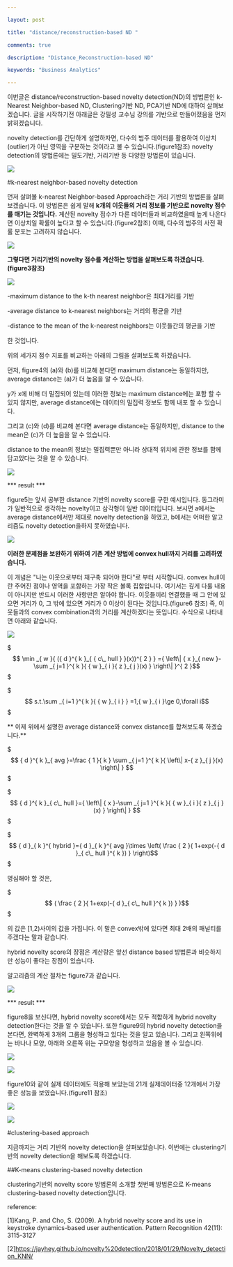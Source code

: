 ```yaml
---

layout: post

title: "distance/reconstruction-based ND "

comments: true

description: "Distance_Reconstruction-based ND"

keywords: "Business Analytics"

---
```




이번글은 distance/reconstruction-based novelty detection(ND)의 방법론인 k-Nearest Neighbor-based ND, Clustering기반 ND, PCA기반 ND에 대하여 살펴보겠습니다. 글을 시작하기전 아래글은 강필성 교수님 강의를 기반으로 만들어졌음을 먼저 밝히겠습니다.



novelty detection를 간단하게 설명하자면, 다수의 범주 데이터를 활용하여 이상치(outlier)가 아닌 영역을 구분하는 것이라고 볼 수 있습니다.(figure1참조) novelty detection의 방법론에는 밀도기반, 거리기반 등 다양한 방법론이 있습니다.



![](https://github.com/almond-hater/almond-hater.github.io/blob/master/figure1.png?raw=true)



#k-nearest neighbor-based novelty detection

먼저 살펴볼 k-nearest Neighbor-based Approach라는 거리 기반의 방법론을 살펴보겠습니다. 이 방법론은 쉽게 말해 **k개의 이웃들의 거리 정보를 기반으로 novelty 점수를 매기는 것입니다.** 계산된 novelty 점수가 다른 데이터들과 비교하였을때 높게 나온다면 이상치일 확률이 높다고 할 수 있습니다.(figure2참조) 이때, 다수의 범주의 사전 확률 분포는 고려하지 않습니다.



![](https://github.com/almond-hater/almond-hater.github.io/blob/master/figure2.png?raw=true)



**그렇다면 거리기반의 novelty 점수를 계산하는 방법을 살펴보도록 하겠습니다.(figure3참조)**



![](https://github.com/almond-hater/almond-hater.github.io/blob/master/figure3.png?raw=true)



-maximum distance to the k-th nearest neighbor은 최대거리를 기반 

-average distance to k-nearest neighbors는 거리의 평균을 기반

-distance to the mean of the k-nearest neighbors는 이웃들간의 평균을 기반 

한 것입니다.



위의 세가지 점수 지표를 비교하는 아래의 그림을 살펴보도록 하겠습니다. 

먼저, figure4의 (a)와 (b)를 비교해  본다면 maximum distance는 동일하지만, average distance는 (a)가 더 높음을 알 수 있습니다.

y가 x에 비해 더 밀집되어 있는데 이러한 정보는 maximum distance에는 포함 할 수 있지 않지만, average distance에는 데이터의 밀집력 정보도 함께 내포 할 수 있습니다.

그리고 (c)와 (d)를 비교해 본다면 average distance는 동일하지만, distance to the mean은 (c)가 더 높음을 알 수 있습니다.

distance to the mean의 정보는 밀집력뿐만 아니라 상대적 위치에 관한 정보를 함께 담고있다는 것을 알 수 있습니다.



![](https://github.com/almond-hater/almond-hater.github.io/blob/master/figure4.png?raw=true)



*** result ***



figure5는 앞서 공부한 distance 기반의 novelty score를 구한 예시입니다. 동그라미가 일반적으로 생각하는 novelty이고 삼각형이 일반 데이터입니다. 보시면 a에서는 average distance에서만 제대로 novelty detection을 하였고, b에서는 어떠한 알고리즘도 novelty detection을하지 못하였습니다.



![](https://github.com/almond-hater/almond-hater.github.io/blob/master/figure5.png?raw=true)



**이러한 문제점을 보완하기 위하여 기존 계산 방법에 convex hull까지 거리를 고려하였습니다.**



이 개념은 "나는 이웃으로부터 재구축 되어야 한다"로 부터 시작합니다. convex hull이란 주어진 점이나 영역을 포함하는 가장 작은 볼록 집합입니다. 여기서는 깊게 다룰 내용이 아니지만 반드시 이러한 사항만은 알아야 합니다. 이웃들끼리 연결했을 때 그 안에 있으면 거리가 0, 그 밖에 있으면 거리가 0 이상이 된다는 것입니다.(figure6 참조) 즉, 이웃들과의 convex combination과의 거리를 계산하겠다는 뜻입니다. 수식으로 나타내면 아래와 같습니다. 



![](https://github.com/almond-hater/almond-hater.github.io/blob/master/figure6.png?raw=true)



$$$ \min _{ w }{ ({ d }^{ k }_{ { c\_ hull } }(x))^{ 2 } } ={ \left\| { x }_{ new }-\sum _{ j=1 }^{ k }{ { w }_{ i }{ z }_{ j }(x) }  \right\|  }^{ 2 }$$$



$$$ s.t.\sum _{ i=1 }^{ k }{ { w }_{ i } } =1,{ w }_{ i }\ge 0,\forall i$$$



** 이제 위에서 설명한 average distance와 convex distance를 합쳐보도록 하겠습니다.**



$$$ { d }^{ k }_{ avg }=\frac { 1 }{ k } \sum _{ j=1 }^{ k }{ \left\| x-{ z }_{ j }(x) \right\|  } $$$



$$$ { d }^{ k }_{ c\_ hull }={ \left\| { x }-\sum _{ j=1 }^{ k }{ { w }_{ i }{ z }_{ j }(x) }  \right\|  } $$$



$$$ { d }_{ k }^{ hybrid }={ d }_{ k }^{ avg }\times \left( \frac { 2 }{ 1+exp(-{ d }_{ c\_ hull }^{ k }) }  \right)$$$



명심해야 할 것은, 

$$$ ( \frac { 2 }{ 1+exp(-{ d }_{ c\_ hull }^{ k }) } )$$$ 

의 값은 [1,2)사이의 값을 가집니다. 이 말은 convex밖에 있다면 최대 2배의 패널티를 주겠다는 말과 같습니다.

hybrid novelty score의 장점은 계산량은 앞선 distance based 방법론과 비슷하지만 성능이 좋다는 장점이 있습니다.



알고리즘의 계산 절차는 figure7과 같습니다.



![](https://github.com/almond-hater/almond-hater.github.io/blob/master/figure7.png?raw=true)



*** result ***

figure8을 보신다면, hybrid novelty score에서는 모두 적합하게 hybrid novelty detection한다는 것을 알 수 있습니다. 또한 figure9의 hybrid novelty detection을 본다면, 완벽하게 3개의 그룹을 형성하고 있다는 것을 알고 있습니다. 그리고 왼쪽위에는 바나나 모양, 아래와 오른쪽 위는 구모양을 형성하고 있음을 볼 수 있습니다. 



![](https://github.com/almond-hater/almond-hater.github.io/blob/master/figure8.png?raw=true)

![](https://github.com/almond-hater/almond-hater.github.io/blob/master/figure9.png?raw=true)



figure10와 같이 실제 데이터에도 적용해 보았는데 21개 실제데이터중 12개에서 가장 좋은 성능을 보였습니다.(figure11 참조)


![](https://github.com/almond-hater/almond-hater.github.io/blob/master/figure10.png?raw=true)

![](https://github.com/almond-hater/almond-hater.github.io/blob/master/figure11.png?raw=true)




#clustering-based approach

지금까지는 거리 기반의 novelty detection을 살펴보았습니다. 이번에는 clustering기반의 novelty detection을 해보도록 하겠습니다. 

##K-means clustering-based novelty detection

clustering기반의 novelty score 방법론의 소개할 첫번째 방법론으로 K-means clustering-based novelty detection입니다.









reference: 

[1]Kang, P. and Cho, S. (2009). A hybrid novelty score and its use in keystroke dynamics-based user authentication. Pattern Recognition 42(11): 3115-3127

[2]https://jayhey.github.io/novelty%20detection/2018/01/29/Novelty_detection_KNN/



